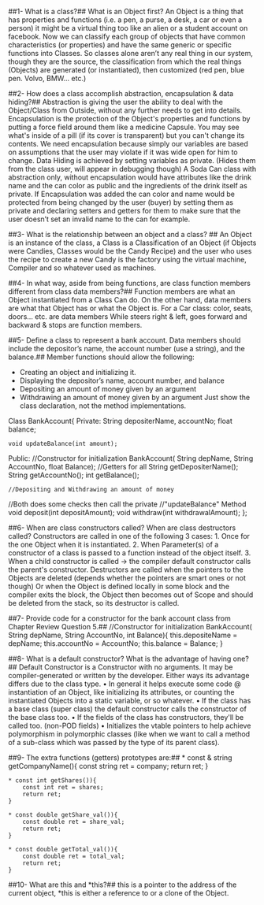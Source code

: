 ##1-  What is a class?##
What is an Object first? An Object is a thing that has properties and functions (i.e. a pen, a purse, a desk, a car or even a person) it might be a virtual thing too like an alien or a student account on facebook.
Now we can classify each group of objects that have common characteristics (or properties) and have the same generic or specific functions into Classes.
So classes alone aren’t any real thing in our system, though they are the source, the classification from which the real things (Objects) are generated (or instantiated), then customized (red pen, blue pen. Volvo, BMW... etc.) 

##2-  How does a class accomplish abstraction, encapsulation & data hiding?##
Abstraction is giving the user the ability to deal with the Object/Class from Outside, without any further needs to get into details.
Encapsulation is the protection of the Object's properties and functions by putting a force field around them like a medicine Capsule. You may see what's inside of a pill (if its cover is transparent) but you can't change its contents. 
We need encapsulation because simply our variables are based on assumptions that the user may violate if it was wide open for him to change.
Data Hiding is achieved by setting variables as private. (Hides them from the class user, will appear in debugging though)
A Soda Can class with abstraction only, without encapsulation would have attributes like the drink name and the can color as public and the ingredients of the drink itself as private.
If Encapsulation was added the can color and name would be protected from being changed by the user (buyer) by setting them as private and declaring setters and getters for them to make sure that the user doesn’t set an invalid name to the can for example.


##3-  What is the relationship between an object and a class? ##
An Object is an instance of the class, a Class is a Classification of an Object (if Objects were Candies, Classes would be the Candy Recipe) and the user who uses the recipe to create a new Candy is the factory using the virtual machine, Compiler and so whatever used as machines.

##4-  In what way, aside from being functions, are class function members different from class data members?##
Function members are what an Object instantiated from a Class Can do. On the other hand, data members are what that Object has or what the Object is. 
For a Car class: color, seats, doors… etc. are data members
While steers right & left, goes forward and backward & stops are function members.

##5- Define a class to represent a bank account. Data members should include the depositor’s name, the account number (use a string), and the balance.##
Member functions should allow the following:
* Creating an object and initializing it.
* Displaying the depositor’s name, account number, and balance
* Depositing an amount of money given by an argument
* Withdrawing an amount of money given by an argument
Just show the class declaration, not the method implementations.


Class BankAccount{
Private:
    String depositerName, accountNo;
    float balance;
    
    void updateBalance(int amount);
Public: 
    //Constructor for initialization
BankAccount( String depName, String AccountNo, float Balance);
    //Getters for all
    String getDepositerName();
    String getAccountNo();
    int getBalance();

    //Depositing and Withdrawing an amount of money
//Both does some checks then call the private //"updateBalance" Method
    void deposit(int depositAmount);
    void withdraw(int withdrawalAmount);
};



##6-  When are class constructors called? When are class destructors called?
Constructors are called in one of the following 3 cases:
    1.  Once for the one Object when it is instantiated.
    2.  When Parameter(s) of a constructor of a class is passed to a function instead of the object itself.
    3.  When a child constructor is called -> the compiler default constructor calls the parent's constructor.
Destructors are called when the pointers to the Objects are deleted (depends whether the pointers are smart ones or not though) 
Or when the Object is defined locally in some block and the compiler exits the block, the Object then becomes out of Scope and should be deleted from the stack, so its destructor is called.

##7-   Provide code for a constructor for the bank account class from Chapter Review Question 5.##
//Constructor for initialization
BankAccount( String depName, String AccountNo, int Balance){
    this.depositeName = depName;
    this.accountNo = AccountNo;
    this.balance = Balance;
}

##8-  What is a default constructor? What is the advantage of having one?##
Default Constructor is a Constructor with no arguments. It may be compiler-generated or written by the developer. Either ways its advantage differs due to the class type.
    •   In general it helps execute some code @ instantiation of an Object, like initializing its attributes, or counting the instantiated Objects into a static variable, or so whatever.
    •   If the class has a base class (super class) the default constructor calls the constructor of the base class too.
    •   If the fields of the class has constructors, they'll be called too. (non-POD fields)
    •   Initializes the vtable pointers to help achieve polymorphism in polymorphic classes (like when we want to call a method of a sub-class which was passed by the type of its parent class).




##9-  The extra functions (getters) prototypes are:##
    * const & string getCompanyName(){
        const string ret = company;
        return ret;
     }

    * const int getShares()){
        const int ret = shares;
        return ret;
    }

    * const double getShare_val()){
        const double ret = share_val;
        return ret;
    }

    * const double getTotal_val()){
        const double ret = total_val;
        return ret;
    } 


##10- What are this and *this?##
this is a pointer to the address of the current object, *this is either a reference to or a clone of the Object.
